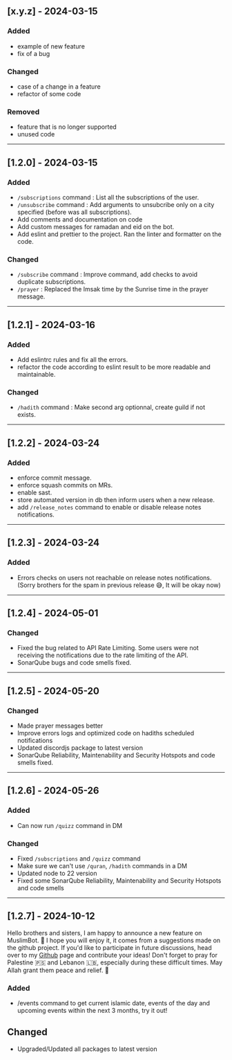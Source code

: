 ## [x.y.z] - 2024-03-15

### Added

- example of new feature
- fix of a bug

### Changed

- case of a change in a feature
- refactor of some code

### Removed

- feature that is no longer supported
- unused code


---

## [1.2.0] - 2024-03-15

### Added

- `/subscriptions` command : List all the subscriptions of the user.
- `/unsubscribe` command : Add arguments to unsubcribe only on a city specified (before was all subscriptions).
- Add comments and documentation on code
- Add custom messages for ramadan and eid on the bot. 
- Add eslint and prettier to the project. Ran the linter and formatter on the code.

### Changed

- `/subscribe` command : Improve command, add checks to avoid duplicate subscriptions.
- `/prayer` : Replaced the Imsak time by the Sunrise time in the prayer message.


---

## [1.2.1] - 2024-03-16

### Added

- Add eslintrc rules and fix all the errors.
- refactor the code according to eslint result to be more readable and maintainable.

### Changed

- `/hadith` command : Make second arg optionnal, create guild if not exists.

---

## [1.2.2] - 2024-03-24

### Added

- enforce commit message.
- enforce squash commits on MRs.
- enable sast.
- store automated version in db then inform users when a new release.
- add `/release_notes` command to enable or disable release notes notifications.

---

## [1.2.3] - 2024-03-24

### Added

- Errors checks on users not reachable on release notes notifications.
(Sorry brothers for the spam in previous release 😅, It will be okay now)

---

## [1.2.4] - 2024-05-01

### Changed

- Fixed the bug related to API Rate Limiting. Some users were not receiving the notifications due to the rate limiting of the API.
- SonarQube bugs and code smells fixed.

---

## [1.2.5] - 2024-05-20

### Changed

- Made prayer messages better
- Improve errors logs and optimized code on hadiths scheduled notifications
- Updated discordjs package to latest version
- SonarQube Reliability, Maintenability and Security Hotspots and code smells fixed.

---

## [1.2.6] - 2024-05-26

### Added

- Can now run `/quizz` command in DM

### Changed

- Fixed `/subscriptions` and `/quizz` command
- Make sure we can't use `/quran`, `/hadith` commands in a DM
- Updated node to 22 version
- Fixed some SonarQube Reliability, Maintenability and Security Hotspots and code smells

---

## [1.2.7] - 2024-10-12

Hello brothers and sisters, I am happy to announce a new feature on MuslimBot. 🙂
I hope you will enjoy it, it comes from a suggestions made on the github project. If you'd like to participate in future discussions, head over to my [Github](https://github.com/fivekage/muslimbot/discussions) page and contribute your ideas! 
Don't forget to pray for Palestine 🇵🇸 and Lebanon 🇱🇧, especially during these difficult times. May Allah grant them peace and relief. 🙏

### Added

- /events command to get current islamic date, events of the day and upcoming events within the next 3 months, try it out!

## Changed
- Upgraded/Updated all packages to latest version
  
